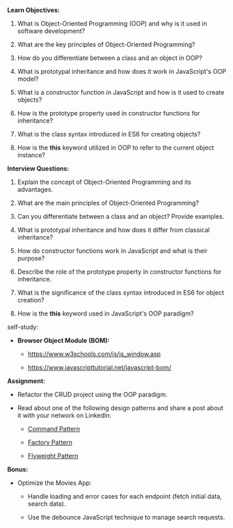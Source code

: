**Learn Objectives:**

1.  What is Object-Oriented Programming (OOP) and why is it used in
    software development?

2.  What are the key principles of Object-Oriented Programming?

3.  How do you differentiate between a class and an object in OOP?

4.  What is prototypal inheritance and how does it work in JavaScript\'s
    OOP model?

5.  What is a constructor function in JavaScript and how is it used to
    create objects?

6.  How is the prototype property used in constructor functions for
    inheritance?

7.  What is the class syntax introduced in ES6 for creating objects?

8.  How is the **this** keyword utilized in OOP to refer to the current
    object instance?

**Interview Questions:**

1.  Explain the concept of Object-Oriented Programming and its
    advantages.

2.  What are the main principles of Object-Oriented Programming?

3.  Can you differentiate between a class and an object? Provide
    examples.

4.  What is prototypal inheritance and how does it differ from classical
    inheritance?

5.  How do constructor functions work in JavaScript and what is their
    purpose?

6.  Describe the role of the prototype property in constructor functions
    for inheritance.

7.  What is the significance of the class syntax introduced in ES6 for
    object creation?

8.  How is the **this** keyword used in JavaScript\'s OOP paradigm?

self-study:

-   **Browser Object Module (BOM):**

    -   <https://www.w3schools.com/js/js_window.asp>

    -   <https://www.javascripttutorial.net/javascript-bom/>

**Assignment:**

-   Refactor the CRUD project using the OOP paradigm.

-   Read about one of the following design patterns and share a post
    about it with your network on LinkedIn:

    -   [Command
        Pattern](https://www.patterns.dev/vanilla/command-pattern)

    -   [Factory
        Pattern](https://www.patterns.dev/vanilla/factory-pattern)

    -   [Flyweight
        Pattern](https://www.patterns.dev/vanilla/flyweight-pattern)

**Bonus:**

-   Optimize the Movies App:

    -   Handle loading and error cases for each endpoint (fetch initial
        data, search data).

    -   Use the debounce JavaScript technique to manage search requests.
